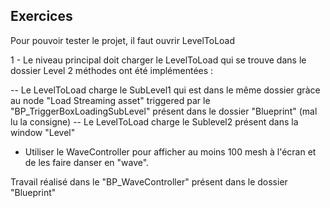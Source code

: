 ## Exercices
Pour pouvoir tester le projet, il faut ouvrir LevelToLoad

1 - Le niveau principal doit charger le LevelToLoad qui se trouve dans le dossier Level
2 méthodes ont été implémentées : 

 -- Le LevelToLoad charge le SubLevel1 qui est dans le même dossier gràce au node "Load Streaming asset" triggered par le "BP_TriggerBoxLoadingSubLevel" présent dans le dossier "Blueprint" (mal lu la consigne)
 -- Le LevelToLoad charge le Sublevel2 présent dans la window "Level"

- Utiliser le WaveController pour afficher au moins 100 mesh à l'écran et de les faire danser en "wave".

Travail réalisé dans le "BP_WaveController" présent dans le dossier "Blueprint"